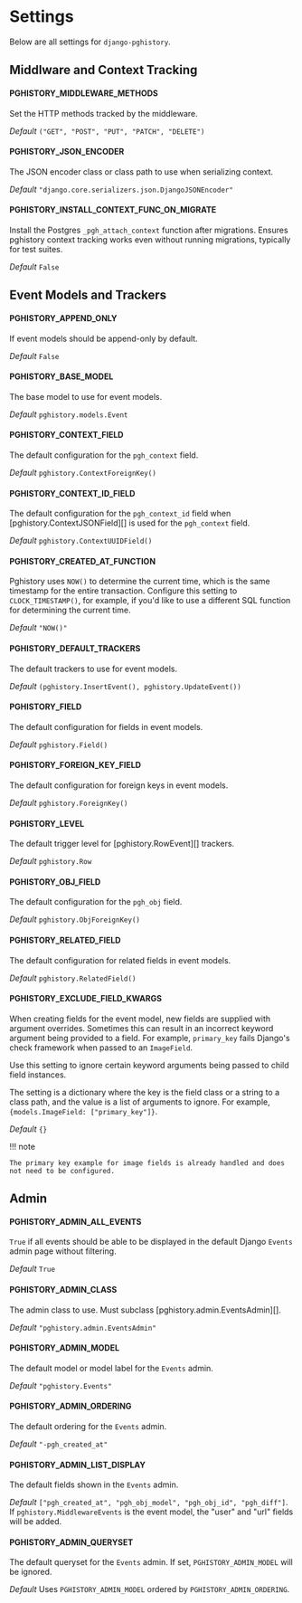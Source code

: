 # Settings

Below are all settings for `django-pghistory`.

## Middlware and Context Tracking

#### PGHISTORY_MIDDLEWARE_METHODS

Set the HTTP methods tracked by the middleware.

*Default* `("GET", "POST", "PUT", "PATCH", "DELETE")`

#### PGHISTORY_JSON_ENCODER

The JSON encoder class or class path to use when serializing context.

*Default* `"django.core.serializers.json.DjangoJSONEncoder"`

#### PGHISTORY_INSTALL_CONTEXT_FUNC_ON_MIGRATE

Install the Postgres `_pgh_attach_context` function after migrations. Ensures pghistory context tracking works even without running migrations, typically for test suites.

*Default* `False`

## Event Models and Trackers

#### PGHISTORY_APPEND_ONLY

If event models should be append-only by default.

*Default* `False`

#### PGHISTORY_BASE_MODEL

The base model to use for event models.

*Default* `pghistory.models.Event`

#### PGHISTORY_CONTEXT_FIELD

The default configuration for the `pgh_context` field.

*Default* `pghistory.ContextForeignKey()`

#### PGHISTORY_CONTEXT_ID_FIELD

The default configuration for the `pgh_context_id` field when [pghistory.ContextJSONField][] is used for the `pgh_context` field.

*Default* `pghistory.ContextUUIDField()`

#### PGHISTORY_CREATED_AT_FUNCTION

Pghistory uses `NOW()` to determine the current time, which is the same timestamp for the entire transaction. Configure this setting to `CLOCK_TIMESTAMP()`, for example, if you'd like to use a different SQL function for determining the current time.

*Default* `"NOW()"`

#### PGHISTORY_DEFAULT_TRACKERS

The default trackers to use for event models.

*Default* `(pghistory.InsertEvent(), pghistory.UpdateEvent())`

#### PGHISTORY_FIELD

The default configuration for fields in event models.

*Default* `pghistory.Field()`

#### PGHISTORY_FOREIGN_KEY_FIELD

The default configuration for foreign keys in event models.

*Default* `pghistory.ForeignKey()`

#### PGHISTORY_LEVEL

The default trigger level for [pghistory.RowEvent][] trackers.

*Default* `pghistory.Row`

#### PGHISTORY_OBJ_FIELD

The default configuration for the `pgh_obj` field.

*Default* `pghistory.ObjForeignKey()`

#### PGHISTORY_RELATED_FIELD

The default configuration for related fields in event models.

*Default* `pghistory.RelatedField()`

<a id="exclude_field_kwargs"></a>
#### PGHISTORY_EXCLUDE_FIELD_KWARGS

When creating fields for the event model, new fields are supplied with argument overrides. Sometimes this can result in an incorrect keyword argument being provided to a field. For example, `primary_key` fails Django's check framework when passed to an `ImageField`.

Use this setting to ignore certain keyword arguments being passed to child field instances.

The setting is a dictionary where the key is the field class or a string to a class path, and the value is a list of arguments to ignore. For example, `{models.ImageField: ["primary_key"]}`.

*Default* `{}`

!!! note

    The primary key example for image fields is already handled and does not need to be configured.

## Admin

#### PGHISTORY_ADMIN_ALL_EVENTS

`True` if all events should be able to be displayed in the default Django `Events` admin page without filtering.

*Default* `True`

#### PGHISTORY_ADMIN_CLASS

The admin class to use. Must subclass [pghistory.admin.EventsAdmin][].

*Default* `"pghistory.admin.EventsAdmin"`

#### PGHISTORY_ADMIN_MODEL

The default model or model label for the `Events` admin.

*Default* `"pghistory.Events"`

#### PGHISTORY_ADMIN_ORDERING

The default ordering for the `Events` admin.

*Default* `"-pgh_created_at"`

#### PGHISTORY_ADMIN_LIST_DISPLAY

The default fields shown in the `Events` admin.

*Default* `["pgh_created_at", "pgh_obj_model", "pgh_obj_id", "pgh_diff"]`. If `pghistory.MiddlewareEvents` is the event model, the "user" and "url" fields will be added.

#### PGHISTORY_ADMIN_QUERYSET

The default queryset for the `Events` admin. If set, `PGHISTORY_ADMIN_MODEL` will be ignored.

*Default* Uses `PGHISTORY_ADMIN_MODEL` ordered by `PGHISTORY_ADMIN_ORDERING`.
